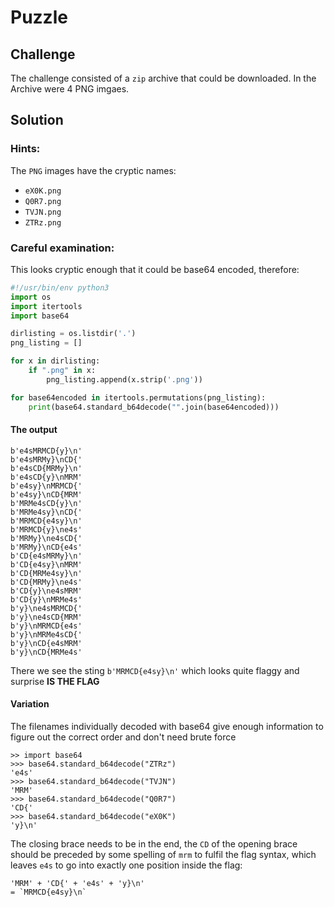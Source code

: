 # Puzzle

## Challenge
The challenge consisted of a `zip` archive that could be downloaded.
In the Archive were 4 PNG imgaes.

## Solution

### Hints:
The `PNG` images have the cryptic names:
* `eX0K.png`
* `Q0R7.png`
* `TVJN.png`
* `ZTRz.png`

### Careful examination:
This looks cryptic enough that it could be base64 encoded, therefore:
```python
#!/usr/bin/env python3
import os
import itertools
import base64

dirlisting = os.listdir('.')
png_listing = []

for x in dirlisting:
    if ".png" in x:
        png_listing.append(x.strip('.png'))

for base64encoded in itertools.permutations(png_listing):
    print(base64.standard_b64decode("".join(base64encoded)))
```

#### The output
```
b'e4sMRMCD{y}\n'
b'e4sMRMy}\nCD{'
b'e4sCD{MRMy}\n'
b'e4sCD{y}\nMRM'
b'e4sy}\nMRMCD{'
b'e4sy}\nCD{MRM'
b'MRMe4sCD{y}\n'
b'MRMe4sy}\nCD{'
b'MRMCD{e4sy}\n'
b'MRMCD{y}\ne4s'
b'MRMy}\ne4sCD{'
b'MRMy}\nCD{e4s'
b'CD{e4sMRMy}\n'
b'CD{e4sy}\nMRM'
b'CD{MRMe4sy}\n'
b'CD{MRMy}\ne4s'
b'CD{y}\ne4sMRM'
b'CD{y}\nMRMe4s'
b'y}\ne4sMRMCD{'
b'y}\ne4sCD{MRM'
b'y}\nMRMCD{e4s'
b'y}\nMRMe4sCD{'
b'y}\nCD{e4sMRM'
b'y}\nCD{MRMe4s'
```
There we see the sting
`b'MRMCD{e4sy}\n'`
which looks quite flaggy and surprise **IS THE FLAG**

#### Variation

The filenames individually decoded with base64 give enough information to
figure out the correct order and don't need brute force
```
>> import base64
>>> base64.standard_b64decode("ZTRz")
'e4s'
>>> base64.standard_b64decode("TVJN")
'MRM'
>>> base64.standard_b64decode("Q0R7")
'CD{'
>>> base64.standard_b64decode("eX0K")
'y}\n'
```
The closing brace needs to be in the end, the `CD` of the opening brace should
be preceded by some spelling of `mrm` to fulfil the flag syntax, which leaves
`e4s` to go into exactly one position inside the flag:
```
'MRM' + 'CD{' + 'e4s' + 'y}\n'
= `MRMCD{e4sy}\n`
```
